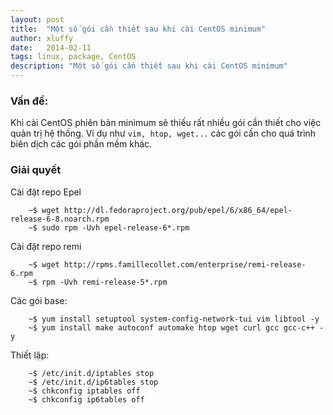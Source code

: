 ```yaml
---
layout: post
title:  "Một số gói cần thiết sau khi cài CentOS minimum"
author: xluffy
date:   2014-02-11
tags: linux, package, CentOS
description: "Một số gói cần thiết sau khi cài CentOS minimum"
---
```


### Vấn đề:

Khi cài CentOS phiên bản minimum sẽ thiếu rất nhiều gói cần thiết cho việc quản
trị hệ thống. Ví dụ như `vim, htop, wget...` các gói cần cho quá trình biên dịch
các gói phần mềm khác.

### Giải quyết

Cài đặt repo Epel

``` 
	~$ wget http://dl.fedoraproject.org/pub/epel/6/x86_64/epel-release-6-8.noarch.rpm 	
	~$ sudo rpm -Uvh epel-release-6*.rpm
```

Cài đặt repo remi

```
	~$ wget http://rpms.famillecollet.com/enterprise/remi-release-6.rpm
	~$ rpm -Uvh remi-release-5*.rpm
```

Các gói base:

```
	~$ yum install setuptool system-config-network-tui vim libtool -y 	
	~$ yum install make autoconf automake htop wget curl gcc gcc-c++ -y
```

Thiết lập:

```
	~$ /etc/init.d/iptables stop 	
	~$ /etc/init.d/ip6tables stop 	
	~$ chkconfig iptables off 	
	~$ chkconfig ip6tables off
```


